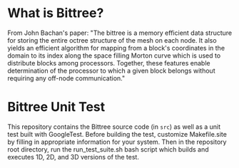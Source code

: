 # What is Bittree?
From John Bachan's paper: "The bittree is a memory efficient data structure for storing the entire octree structure of the mesh on each node. It also yields an efficient algorithm for mapping from a block's coordinates in the domain to its index along the space filling Morton curve which is used to distribute blocks among processors. Together, these features enable determination of the processor to which a given block belongs without requiring any off-node communication."

# Bittree Unit Test
This repository contains the Bittree source code (in `src`) as well as a unit test built with GoogleTest. Before building the test, customize Makefile.site by filling in appropriate information for your system. Then in the repository root directory, run the run\_test\_suite.sh bash script which builds and executes 1D, 2D, and 3D versions of the test.
